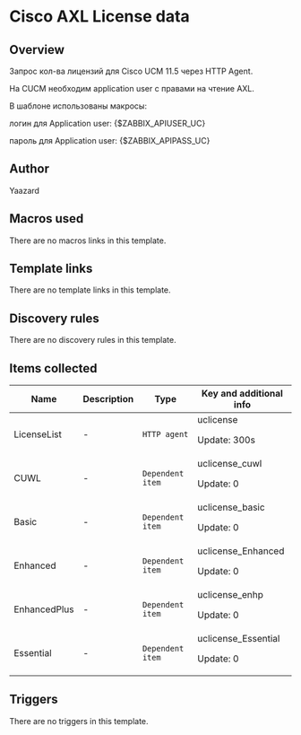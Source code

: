 # Cisco AXL License data

## Overview

Запрос кол-ва лицензий для Cisco UCM 11.5 через HTTP Agent.


 


На CUCM необходим application user с правами на чтение AXL.


В шаблоне использованы макросы:


логин для Application user: {$ZABBIX\_APIUSER\_UC}


пароль для Application user: {$ZABBIX\_APIPASS\_UC}


 


 


 



## Author

Yaazard

## Macros used

There are no macros links in this template.

## Template links

There are no template links in this template.

## Discovery rules

There are no discovery rules in this template.

## Items collected

|Name|Description|Type|Key and additional info|
|----|-----------|----|----|
|LicenseList|<p>-</p>|`HTTP agent`|uclicense<p>Update: 300s</p>|
|CUWL|<p>-</p>|`Dependent item`|uclicense_cuwl<p>Update: 0</p>|
|Basic|<p>-</p>|`Dependent item`|uclicense_basic<p>Update: 0</p>|
|Enhanced|<p>-</p>|`Dependent item`|uclicense_Enhanced<p>Update: 0</p>|
|EnhancedPlus|<p>-</p>|`Dependent item`|uclicense_enhp<p>Update: 0</p>|
|Essential|<p>-</p>|`Dependent item`|uclicense_Essential<p>Update: 0</p>|
## Triggers

There are no triggers in this template.

